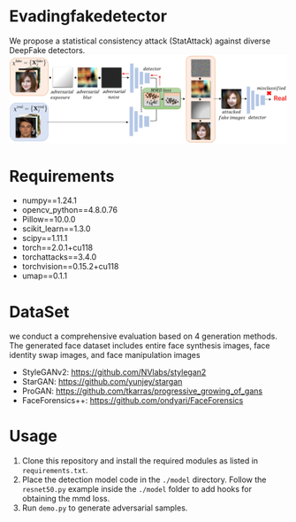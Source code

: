 # Evadingfakedetector
We propose a statistical consistency attack (StatAttack) against diverse DeepFake detectors.
![Alt text](./utils/StatAttack.jpg)
# Requirements
- numpy==1.24.1
- opencv_python==4.8.0.76
- Pillow==10.0.0
- scikit_learn==1.3.0
- scipy==1.11.1
- torch==2.0.1+cu118
- torchattacks==3.4.0
- torchvision==0.15.2+cu118
- umap==0.1.1

# DataSet
we conduct a comprehensive evaluation based on 4 generation methods. The generated face dataset includes entire face synthesis images, face identity swap images, and face manipulation images
- StyleGANv2: https://github.com/NVlabs/stylegan2
- StarGAN: https://github.com/yunjey/stargan
- ProGAN: https://github.com/tkarras/progressive_growing_of_gans
- FaceForensics++: https://github.com/ondyari/FaceForensics

# Usage
1. Clone this repository and install the required modules as listed in `requirements.txt`.
2. Place the detection model code in the `./model` directory. Follow the `resnet50.py` example inside the `./model` folder to add hooks for obtaining the mmd loss.
3. Run `demo.py` to generate adversarial samples.

